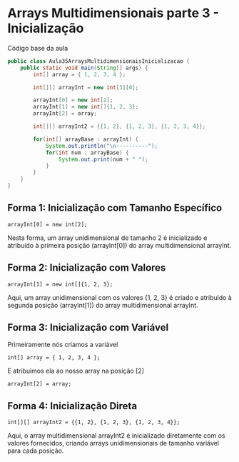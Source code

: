 # Arrays Multidimensionais parte 3 - Inicialização
Código base da aula
```java
public class Aula35ArraysMultidimensionaisInicializacao {
    public static void main(String[] args) {
        int[] array = { 1, 2, 3, 4 };

        int[][] arrayInt = new int[3][0];

        arrayInt[0] = new int[2];
        arrayInt[1] = new int[]{1, 2, 3};
        arrayInt[2] = array;

        int[][] arrayInt2 = {{1, 2}, {1, 2, 3}, {1, 2, 3, 4}};

        for(int[] arrayBase : arrayInt) {
            System.out.println("\n----------");
            for(int num : arrayBase) {
                System.out.print(num + " ");
            }
        }
    }
}
```

## Forma 1: Inicialização com Tamanho Específico

```text
arrayInt[0] = new int[2];
```
Nesta forma, um array unidimensional de tamanho 2 é inicializado e atribuído à primeira posição (arrayInt[0]) 
do array multidimensional arrayInt.

## Forma 2: Inicialização com Valores
```text
arrayInt[1] = new int[]{1, 2, 3};
```
Aqui, um array unidimensional com os valores {1, 2, 3} é criado e atribuído à segunda posição (arrayInt[1]) do array multidimensional arrayInt.

## Forma 3: Inicialização com Variável
Primeiramente nós criamos a variável
```text
int[] array = { 1, 2, 3, 4 };
```
E atribuimos ela ao nosso array na posição [2]
```text
arrayInt[2] = array;
```

## Forma 4: Inicialização Direta
```text
int[][] arrayInt2 = {{1, 2}, {1, 2, 3}, {1, 2, 3, 4}};
```
Aqui, o array multidimensional arrayInt2 é inicializado diretamente com os valores fornecidos, 
criando arrays unidimensionais de tamanho variável para cada posição.